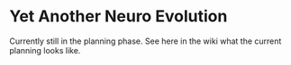 # Yet Another Neuro Evolution

Currently still in the planning phase. See here in the wiki what the current planning looks like.